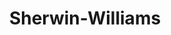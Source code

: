 ---
title: "Sherwin-Williams"
url: /chicago/sherwin-williams-north-clybourn-avenue/
shop: Farben
---